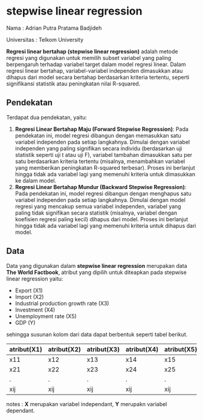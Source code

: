 # stepwise linear regression

Nama        : Adrian Putra Pratama Badjideh

Universitas : Telkom University

**Regresi linear bertahap (stepwise linear regression)** adalah metode regresi yang digunakan untuk memilih subset variabel yang paling berpengaruh terhadap variabel target dalam model regresi linear. Dalam regresi linear bertahap, variabel-variabel independen dimasukkan atau dihapus dari model secara bertahap berdasarkan kriteria tertentu, seperti signifikansi statistik atau peningkatan nilai R-squared.

## Pendekatan
Terdapat dua pendekatan, yaitu:
1. **Regresi Linear Bertahap Maju (Forward Stepwise Regression)**: Pada pendekatan ini, model regresi dibangun dengan memasukkan satu variabel independen pada setiap langkahnya. Dimulai dengan variabel independen yang paling signifikan secara individu (berdasarkan uji statistik seperti uji t atau uji F), variabel tambahan dimasukkan satu per satu berdasarkan kriteria tertentu (misalnya, menambahkan variabel yang memberikan peningkatan R-squared terbesar). Proses ini berlanjut hingga tidak ada variabel lagi yang memenuhi kriteria untuk dimasukkan ke dalam model.
2. **Regresi Linear Bertahap Mundur (Backward Stepwise Regression)**: Pada pendekatan ini, model regresi dibangun dengan menghapus satu variabel independen pada setiap langkahnya. Dimulai dengan model regresi yang mencakup semua variabel independen, variabel yang paling tidak signifikan secara statistik (misalnya, variabel dengan koefisien regresi paling kecil) dihapus dari model. Proses ini berlanjut hingga tidak ada variabel lagi yang memenuhi kriteria untuk dihapus dari model.

## Data
Data yang digunakan dalam **stepwise linear regression** merupakan data **The World Factbook**, atribut yang dipilih untuk diteapkan pada stepwise linear regression yaitu:

* Export (X1)
* Import (X2)
* Industrial production growth rate (X3)
* Investment (X4)
* Unemployment rate (X5)
* GDP (Y)

sehingga susunan kolom dari data dapat berbentuk seperti tabel berikut.

| atribut(X1) | atribut(X2) | atribut(X3) | atribut(X4) | atribut(X5) | atribut(Y) |
| --- | --- | --- | --- | --- | --- |
| x11 | x12 | x13 | x14 | x15 | y16 |
| x21 | x22 | x23 | x24 | x25 | y26 |
| . | . | . | . | . | . |
| xij | xij | xij | xij | xij | yij |

notes : **X** merupakan variabel independant, **Y** merupakn variabel dependant.